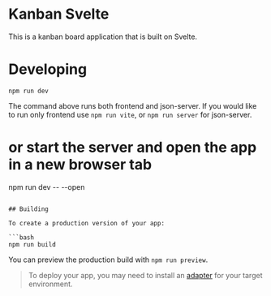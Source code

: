 # Kanban Svelte

This is a kanban board application that is built on Svelte.

# Developing

```
npm run dev
```

The command above runs both frontend and json-server. If you would like to run only frontend use `npm run vite`, or `npm run server` for json-server.

# or start the server and open the app in a new browser tab

npm run dev -- --open

````

## Building

To create a production version of your app:

```bash
npm run build
````

You can preview the production build with `npm run preview`.

> To deploy your app, you may need to install an [adapter](https://svelte.dev/docs/kit/adapters) for your target environment.
